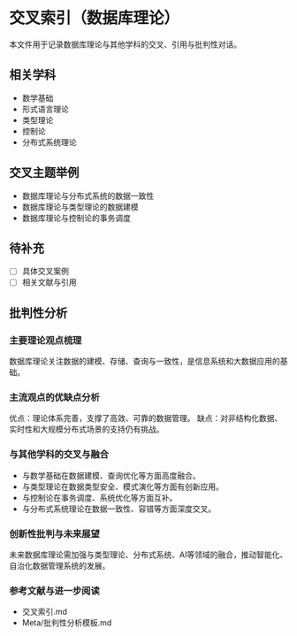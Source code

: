 # 交叉索引（数据库理论）

本文件用于记录数据库理论与其他学科的交叉、引用与批判性对话。

## 相关学科

- 数学基础
- 形式语言理论
- 类型理论
- 控制论
- 分布式系统理论

## 交叉主题举例

- 数据库理论与分布式系统的数据一致性
- 数据库理论与类型理论的数据建模
- 数据库理论与控制论的事务调度

## 待补充

- [ ] 具体交叉案例
- [ ] 相关文献与引用

## 批判性分析

### 主要理论观点梳理

数据库理论关注数据的建模、存储、查询与一致性，是信息系统和大数据应用的基础。

### 主流观点的优缺点分析

优点：理论体系完善，支撑了高效、可靠的数据管理。
缺点：对非结构化数据、实时性和大规模分布式场景的支持仍有挑战。

### 与其他学科的交叉与融合

- 与数学基础在数据建模、查询优化等方面高度融合。
- 与类型理论在数据类型安全、模式演化等方面有创新应用。
- 与控制论在事务调度、系统优化等方面互补。
- 与分布式系统理论在数据一致性、容错等方面深度交叉。

### 创新性批判与未来展望

未来数据库理论需加强与类型理论、分布式系统、AI等领域的融合，推动智能化、自治化数据管理系统的发展。

### 参考文献与进一步阅读

- 交叉索引.md
- Meta/批判性分析模板.md
